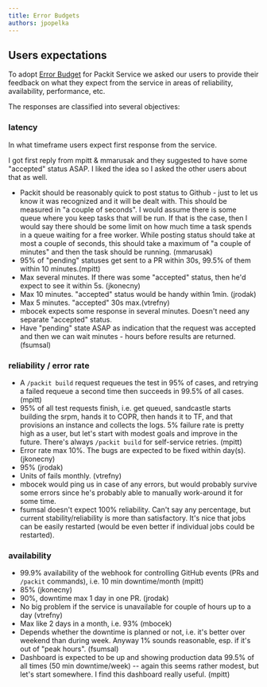 ```yaml
---
title: Error Budgets
authors: jpopelka
---
```


## Users expectations

To adopt [Error Budget](README.md) for Packit Service we asked our users
to provide their feedback on what they expect from the service in areas of
reliability, availability, performance, etc.

The responses are classified into several objectives:

### latency

In what timeframe users expect first response from the service.

I got first reply from mpitt & mmarusak and they suggested to have some
"accepted" status ASAP. I liked the idea so I asked the other users about
that as well.

- Packit should be reasonably quick to post status to Github - just to let us
  know it was recognized and it will be dealt with. This should be measured in
  "a couple of seconds". I would assume there is some queue where you keep tasks
  that will be run. If that is the case, then I would say there should be some
  limit on how much time a task spends in a queue waiting for a free worker.
  While posting status should take at most a couple of seconds, this should take
  a maximum of "a couple of minutes" and then the task should be running. (mmarusak)
- 95% of "pending" statuses get sent to a PR within 30s, 99.5% of them within 10 minutes.(mpitt)
- Max several minutes. If there was some "accepted" status, then he'd expect
  to see it within 5s. (jkonecny)
- Max 10 minutes. "accepted" status would be handy within 1min. (jrodak)
- Max 5 minutes. "accepted" 30s max.(vtrefny)
- mbocek expects some response in several minutes. Doesn't need any separate "accepted" status.
- Have "pending" state ASAP as indication that the request was accepted and
  then we can wait minutes - hours before results are returned. (fsumsal)

### reliability / error rate

- A `/packit build` request requeues the test in 95% of cases, and retrying a
  failed requeue a second time then succeeds in 99.5% of all cases. (mpitt)
- 95% of all test requests finish, i.e. get queued, sandcastle starts building
  the srpm, hands it to COPR, then hands it to TF, and that provisions an
  instance and collects the logs. 5% failure rate is pretty high as a user,
  but let's start with modest goals and improve in the future. There's always
  `/packit build` for self-service retries. (mpitt)
- Error rate max 10%. The bugs are expected to be fixed within day(s). (jkonecny)
- 95% (jrodak)
- Units of fails monthly. (vtrefny)
- mbocek would ping us in case of any errors, but would probably survive some
  errors since he's probably able to manually work-around it for some time.
- fsumsal doesn't expect 100% reliability. Can't say any percentage,
  but current stability/reliability is more than satisfactory. It's nice that
  jobs can be easily restarted (would be even better if individual jobs could be restarted).

### availability

- 99.9% availability of the webhook for controlling GitHub events (PRs and
  `/packit` commands), i.e. 10 min downtime/month (mpitt)
- 85% (jkonecny)
- 90%, downtime max 1 day in one PR. (jrodak)
- No big problem if the service is unavailable for couple of hours up to a day (vtrefny)
- Max like 2 days in a month, i.e. 93% (mbocek)
- Depends whether the downtime is planned or not, i.e. it's better over weekend
  than during week. Anyway 1% sounds reasonable, esp. if it's out of "peak hours". (fsumsal)
- Dashboard is expected to be up and showing production data 99.5% of all times
  (50 min downtime/week) -- again this seems rather modest, but let's start
  somewhere. I find this dashboard really useful. (mpitt)
